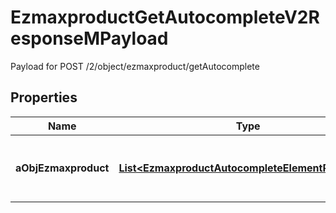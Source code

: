 

# EzmaxproductGetAutocompleteV2ResponseMPayload

Payload for POST /2/object/ezmaxproduct/getAutocomplete

## Properties

| Name | Type | Description | Notes |
|------------ | ------------- | ------------- | -------------|
|**aObjEzmaxproduct** | [**List&lt;EzmaxproductAutocompleteElementResponse&gt;**](EzmaxproductAutocompleteElementResponse.md) | An array of Ezmaxproduct autocomplete element response. |  [optional] |



